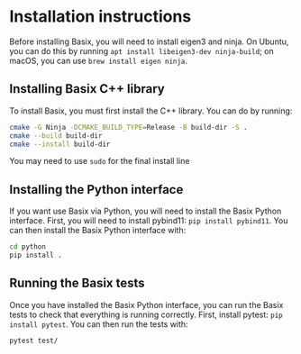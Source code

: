# Installation instructions

Before installing Basix, you will need to install eigen3 and ninja. On Ubuntu, you can do this by
running `apt install libeigen3-dev ninja-build`; on macOS, you can use `brew install eigen ninja`.

## Installing Basix C++ library
To install Basix, you must first install the C++ library. You can do by running:

```bash
cmake -G Ninja -DCMAKE_BUILD_TYPE=Release -B build-dir -S .
cmake --build build-dir
cmake --install build-dir
```

You may need to use `sudo` for the final install line

## Installing the Python interface
If you want use Basix via Python, you will need to install the Basix Python interface. First, you
will need to install pybind11: `pip install pybind11`. You can then install the Basix Python
interface with:

```bash
cd python
pip install .
```

## Running the Basix tests
Once you have installed the Basix Python interface, you can run the Basix tests to check that everything
is running correctly. First, install pytest: `pip install pytest`. You can then run the tests with:

```bash
pytest test/
```
